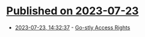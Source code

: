 # [Published on 2023-07-23](index.md)

* [2023-07-23, 14:32:37](https://lobste.rs/s/kcnwrd/go_stly_access_rights) - [Go-stly Access Rights](https://hypirion.com/musings/go-stly-access-rights)
